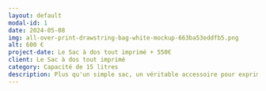 ```yaml
---
layout: default
modal-id: 1
date: 2024-05-08
img: all-over-print-drawstring-bag-white-mockup-663ba53eddfb5.png
alt: 600 €
project-date: Le Sac à dos tout imprimé + 550€
client: Le Sac à dos tout imprimé
category: Capacité de 15 litres
description: Plus qu'un simple sac, un véritable accessoire pour exprimer votre personnalité unique. Transportez votre ordinateur portable, votre livre et votre Coupe-vent avec style.
---
```

